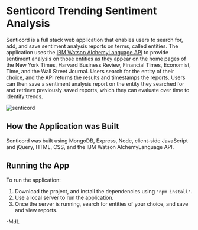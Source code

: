 # Senticord Trending Sentiment Analysis

Senticord is a full stack web application that enables users to search for, add, and save sentiment analysis reports on terms, called entities. The application uses the [IBM Watson AlchemyLanguage API](https://www.ibm.com/watson/developercloud/alchemy-language/api/v1/#authentication) to provide sentiment analysis on those entities as they appear on the home pages of the New York Times, Harvard Business Review, Financial Times, Economist, Time, and the Wall Street Journal. Users search for the entity of their choice, and the API returns the results and timestamps the reports. Users can then save a sentiment analysis report on the entity they searched for and retrieve previously saved reports, which they can evaluate over time to identify trends. 

![senticord](https://cloud.githubusercontent.com/assets/20372858/23835096/886b19f8-0737-11e7-9a49-9a4885fb434e.jpg)

## How the Application was Built

Senticord was built using MongoDB, Express, Node, client-side JavaScript and jQuery, HTML, CSS, and the IBM Watson AlchemyLanguage API. 

## Running the App

To run the application: 

1. Download the project, and install the dependencies using ```'npm install'```.
2. Use a local server to run the application. 
3. Once the server is running, search for entities of your choice, and save and view reports. 

-MdL